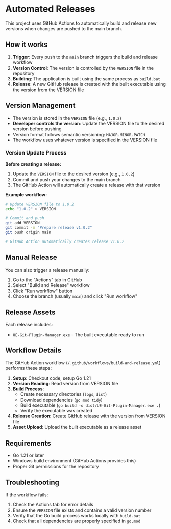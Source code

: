 # Automated Releases

This project uses GitHub Actions to automatically build and release new versions when changes are pushed to the main branch.

## How it works

1. **Trigger**: Every push to the `main` branch triggers the build and release workflow
2. **Version Control**: The version is controlled by the `VERSION` file in the repository
3. **Building**: The application is built using the same process as `build.bat`
4. **Release**: A new GitHub release is created with the built executable using the version from the VERSION file

## Version Management

- The version is stored in the `VERSION` file (e.g., `1.0.2`)
- **Developer controls the version**: Update the VERSION file to the desired version before pushing
- Version format follows semantic versioning: `MAJOR.MINOR.PATCH`
- The workflow uses whatever version is specified in the VERSION file

### Version Update Process

**Before creating a release:**
1. Update the `VERSION` file to the desired version (e.g., `1.0.2`)
2. Commit and push your changes to the main branch
3. The GitHub Action will automatically create a release with that version

**Example workflow:**
```bash
# Update VERSION file to 1.0.2
echo "1.0.2" > VERSION

# Commit and push
git add VERSION
git commit -m "Prepare release v1.0.2"
git push origin main

# GitHub Action automatically creates release v1.0.2
```

## Manual Release

You can also trigger a release manually:
1. Go to the "Actions" tab in GitHub
2. Select "Build and Release" workflow
3. Click "Run workflow" button
4. Choose the branch (usually `main`) and click "Run workflow"

## Release Assets

Each release includes:
- `UE-Git-Plugin-Manager.exe` - The built executable ready to run

## Workflow Details

The GitHub Action workflow (`/.github/workflows/build-and-release.yml`) performs these steps:

1. **Setup**: Checkout code, setup Go 1.21
2. **Version Reading**: Read version from VERSION file
3. **Build Process**: 
   - Create necessary directories (`logs`, `dist`)
   - Download dependencies (`go mod tidy`)
   - Build executable (`go build -o dist/UE-Git-Plugin-Manager.exe .`)
   - Verify the executable was created
4. **Release Creation**: Create GitHub release with the version from VERSION file
5. **Asset Upload**: Upload the built executable as a release asset

## Requirements

- Go 1.21 or later
- Windows build environment (GitHub Actions provides this)
- Proper Git permissions for the repository

## Troubleshooting

If the workflow fails:
1. Check the Actions tab for error details
2. Ensure the `VERSION` file exists and contains a valid version number
3. Verify that the Go build process works locally with `build.bat`
4. Check that all dependencies are properly specified in `go.mod`
